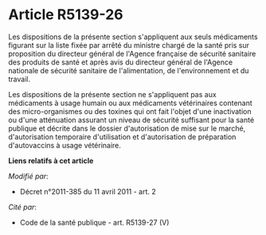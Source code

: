 # Article R5139-26

Les dispositions de la présente section s'appliquent aux seuls médicaments figurant sur la liste fixée par arrêté du ministre
chargé de la santé pris sur proposition du directeur général de l'Agence française de sécurité sanitaire des produits de
santé et après avis du directeur général de l'Agence nationale de sécurité sanitaire de l'alimentation, de l'environnement et
du travail. 

Les dispositions de la présente section ne s'appliquent pas aux médicaments à usage humain ou aux médicaments vétérinaires
contenant des micro-organismes ou des toxines qui ont fait l'objet d'une inactivation ou d'une atténuation assurant un niveau
de sécurité suffisant pour la santé publique et décrite dans le dossier d'autorisation de mise sur le marché, d'autorisation
temporaire d'utilisation et d'autorisation de préparation d'autovaccins à usage vétérinaire.

**Liens relatifs à cet article**

_Modifié par_:

  - Décret n°2011-385 du 11 avril 2011 - art. 2

_Cité par_:

  - Code de la santé publique - art. R5139-27 (V)
